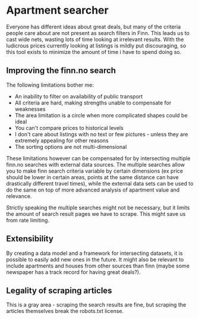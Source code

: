 # Apartment searcher

Everyone has different ideas about great deals, but many of the criteria people care about are not present as search filters in Finn. This leads us to cast wide nets, wasting lots of time looking at irrelevant results. With the ludicrous prices currently looking at listings is mildly put discouraging, so this tool exists to minimize the amount of time i have to spend doing so.


## Improving the finn.no search

The following limitations bother me:

* An inability to filter on availability of public transport
* All criteria are hard, making strengths unable to compensate for weaknesses
* The area limitation is a circle when more complicated shapes could be ideal
* You can't compare prices to historical levels
* I don't care about listings with no text or few pictures - unless they are extremely appealing for other reasons
* The sorting options are not multi-dimensional

These limitations however can be compensated for by intersecting multiple finn.no searches with external data sources.
The multiple searches allow you to make finn search criteria variable by certain dimensions (ex price should be lower in certain areas, points at the same distance can have drastically different travel times), while the external data sets can be used to do the same on top of more advanced analysis of apartment value and relevance.

Strictly speaking the multiple searches might not be necessary, but it limits the amount of search result pages we have to scrape. This might save us from rate limiting.

## Extensibility

By creating a data model and a framework for intersecting datasets, it is possible to easily add new ones in the future. It might also be relevant to include apartments and houses from other sources than finn (maybe some newspaper has a track record for having great deals?).

## Legality of scraping articles

This is a gray area - scraping the search results are fine, but scraping the articles themselves break the robots.txt license.